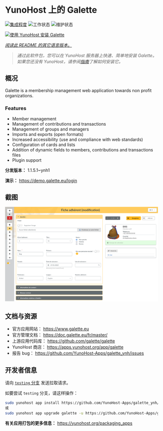 <!--
注意：此 README 由 <https://github.com/YunoHost/apps/tree/master/tools/readme_generator> 自动生成
请勿手动编辑。
-->

# YunoHost 上的 Galette

[![集成程度](https://apps.yunohost.org/badge/integration/galette)](https://ci-apps.yunohost.org/ci/apps/galette/)
![工作状态](https://apps.yunohost.org/badge/state/galette)
![维护状态](https://apps.yunohost.org/badge/maintained/galette)

[![使用 YunoHost 安装 Galette](https://install-app.yunohost.org/install-with-yunohost.svg)](https://install-app.yunohost.org/?app=galette)

*[阅读此 README 的其它语言版本。](./ALL_README.md)*

> *通过此软件包，您可以在 YunoHost 服务器上快速、简单地安装 Galette。*  
> *如果您还没有 YunoHost，请参阅[指南](https://yunohost.org/install)了解如何安装它。*

## 概况

Galette is a membership management web application towards non profit organizations.

### Features

- Member management
- Management of contributions and transactions
- Management of groups and managers
- Imports and exports (open formats)
- Increased accessibility (use and compliance with web standards)
- Configuration of cards and lists
- Addition of dynamic fields to members, contributions and transactions files
- Plugin support


**分发版本：** 1.1.5.1~ynh1

**演示：** <https://demo.galette.eu/login>

## 截图

![Galette 的截图](./doc/screenshots/edit_member.png)

## 文档与资源

- 官方应用网站： <https://www.galette.eu>
- 官方管理文档： <https://doc.galette.eu/fr/master/>
- 上游应用代码库： <https://github.com/galette/galette>
- YunoHost 商店： <https://apps.yunohost.org/app/galette>
- 报告 bug： <https://github.com/YunoHost-Apps/galette_ynh/issues>

## 开发者信息

请向 [`testing` 分支](https://github.com/YunoHost-Apps/galette_ynh/tree/testing) 发送拉取请求。

如要尝试 `testing` 分支，请这样操作：

```bash
sudo yunohost app install https://github.com/YunoHost-Apps/galette_ynh/tree/testing --debug
或
sudo yunohost app upgrade galette -u https://github.com/YunoHost-Apps/galette_ynh/tree/testing --debug
```

**有关应用打包的更多信息：** <https://yunohost.org/packaging_apps>
